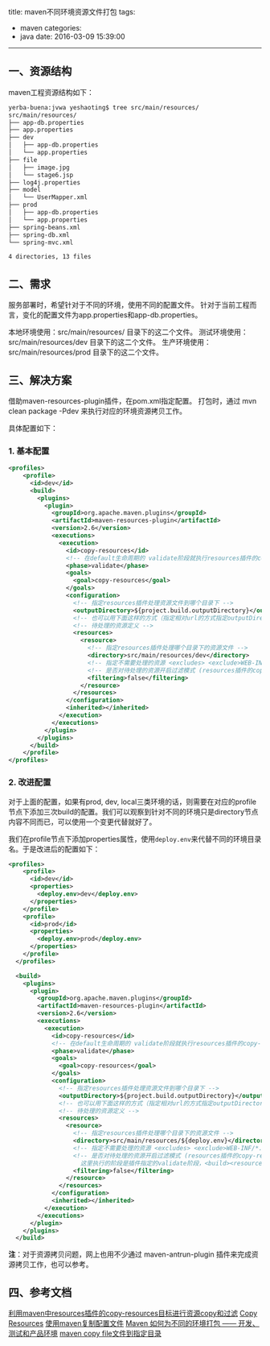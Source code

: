 title: maven不同环境资源文件打包
tags:
  - maven
categories:
  - java
date: 2016-03-09 15:39:00
---


## 一、资源结构
maven工程资源结构如下：
``` bash
yerba-buena:jvwa yeshaoting$ tree src/main/resources/
src/main/resources/
├── app-db.properties
├── app.properties
├── dev
│   ├── app-db.properties
│   └── app.properties
├── file
│   ├── image.jpg
│   └── stage6.jsp
├── log4j.properties
├── model
│   └── UserMapper.xml
├── prod
│   ├── app-db.properties
│   └── app.properties
├── spring-beans.xml
├── spring-db.xml
└── spring-mvc.xml

4 directories, 13 files
```


## 二、需求
服务部署时，希望针对于不同的环境，使用不同的配置文件。
针对于当前工程而言，变化的配置文件为app.properties和app-db.properties。

本地环境使用：src/main/resources/ 目录下的这二个文件。
测试环境使用：src/main/resources/dev 目录下的这二个文件。
生产环境使用：src/main/resources/prod 目录下的这二个文件。


## 三、解决方案
借助maven-resources-plugin插件，在pom.xml指定配置。
打包时，通过 mvn clean package -Pdev 来执行对应的环境资源拷贝工作。

具体配置如下：

### 1. 基本配置
``` xml
<profiles>
    <profile>
      <id>dev</id>
      <build>
        <plugins>
          <plugin>
            <groupId>org.apache.maven.plugins</groupId>
            <artifactId>maven-resources-plugin</artifactId>
            <version>2.6</version>
            <executions>
              <execution>
                <id>copy-resources</id>
                <!-- 在default生命周期的 validate阶段就执行resources插件的copy-resources目标 -->
                <phase>validate</phase>
                <goals>
                  <goal>copy-resources</goal>
                </goals>
                <configuration>
                  <!-- 指定resources插件处理资源文件到哪个目录下 -->
                  <outputDirectory>${project.build.outputDirectory}</outputDirectory>
                  <!-- 也可以用下面这样的方式（指定相对url的方式指定outputDirectory） <outputDirectory>target/classes</outputDirectory> -->
                  <!-- 待处理的资源定义 -->
                  <resources>
                    <resource>
                      <!-- 指定resources插件处理哪个目录下的资源文件 -->
                      <directory>src/main/resources/dev</directory>
                      <!-- 指定不需要处理的资源 <excludes> <exclude>WEB-INF/*.*</exclude> </excludes> -->
                      <!-- 是否对待处理的资源开启过滤模式 (resources插件的copy-resources目标也有资源过滤的功能，这里配置的 这个功能的效果跟<build><resources><resource>下配置的资源过滤是一样的，只不过可能执行的阶段不一样，这里执行的阶段是插件指定的validate阶段，<build><resources><resource>下的配置将是在resources插件的resources目标执行时起作用（在process-resources阶段）) -->
                      <filtering>false</filtering>
                    </resource>
                  </resources>
                </configuration>
                <inherited></inherited>
              </execution>
            </executions>
          </plugin>
        </plugins>
      </build>
    </profile>
</profiles>
```

### 2. 改进配置
对于上面的配置，如果有prod, dev, local三类环境的话，则需要在对应的profile节点下添加三次build的配置。我们可以观察到针对不同的环境只是directory节点内容不同而已，可以使用一个变更代替就好了。

我们在profile节点下添加properties属性，使用`deploy.env`来代替不同的环境目录名。于是改进后的配置如下：
``` xml
<profiles>
    <profile>
      <id>dev</id>
      <properties>
        <deploy.env>dev</deploy.env>
      </properties>
    </profile>
    <profile>
      <id>prod</id>
      <properties>
        <deploy.env>prod</deploy.env>
      </properties>
    </profile>
  </profiles>

  <build>
    <plugins>
      <plugin>
        <groupId>org.apache.maven.plugins</groupId>
        <artifactId>maven-resources-plugin</artifactId>
        <version>2.6</version>
        <executions>
          <execution>
            <id>copy-resources</id>
            <!-- 在default生命周期的 validate阶段就执行resources插件的copy-resources目标 -->
            <phase>validate</phase>
            <goals>
              <goal>copy-resources</goal>
            </goals>
            <configuration>
              <!-- 指定resources插件处理资源文件到哪个目录下 -->
              <outputDirectory>${project.build.outputDirectory}</outputDirectory>
              <!-- 也可以用下面这样的方式（指定相对url的方式指定outputDirectory） <outputDirectory>target/classes</outputDirectory> -->
              <!-- 待处理的资源定义 -->
              <resources>
                <resource>
                  <!-- 指定resources插件处理哪个目录下的资源文件 -->
                  <directory>src/main/resources/${deploy.env}</directory>
                  <!-- 指定不需要处理的资源 <excludes> <exclude>WEB-INF/*.*</exclude> </excludes> -->
                  <!-- 是否对待处理的资源开启过滤模式 (resources插件的copy-resources目标也有资源过滤的功能，这里配置的 这个功能的效果跟<build><resources><resource>下配置的资源过滤是一样的，只不过可能执行的阶段不一样， 
                    这里执行的阶段是插件指定的validate阶段，<build><resources><resource>下的配置将是在resources插件的resources目标执行时起作用（在process-resources阶段）) -->
                  <filtering>false</filtering>
                </resource>
              </resources>
            </configuration>
            <inherited></inherited>
          </execution>
        </executions>
      </plugin>
    </plugins>
  </build>
```

**注**：对于资源拷贝问题，网上也用不少通过 maven-antrun-plugin 插件来完成资源拷贝工作，也可以参考。


## 四、参考文档
[利用maven中resources插件的copy-resources目标进行资源copy和过滤](http://www.tuicool.com/articles/JfaA7r)
[Copy Resources](http://maven.apache.org/plugins/maven-resources-plugin/examples/copy-resources.html)
[使用maven复制配置文件](http://www.blogjava.net/iduido/archive/2013/03/24/396913.html)
[Maven 如何为不同的环境打包 —— 开发、测试和产品环境](https://www.zybuluo.com/haokuixi/note/25985)
[maven copy file文件到指定目录](http://www.tuicool.com/articles/bEbaIz)

